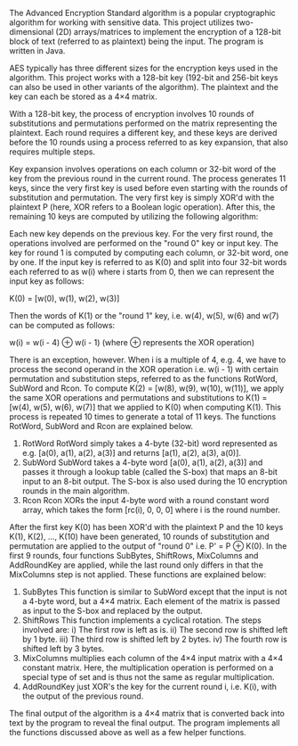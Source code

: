 The Advanced Encryption Standard algorithm is a popular cryptographic algorithm for working with sensitive data. This project utilizes two-dimensional (2D) arrays/matrices to implement the encryption of a 128-bit 
block of text (referred to as plaintext) being the input. The program is written in Java.

AES typically has three different sizes for the encryption keys used in the algorithm. This project works with a 128-bit key (192-bit and 256-bit keys can also be used in other variants of the algorithm). The 
plaintext and the key can each be stored as a 4×4 matrix.

With a 128-bit key, the process of encryption involves 10 rounds of substitutions and permutations performed on the matrix representing the plaintext. Each round requires a different key, and these keys are 
derived before the 10 rounds using a process referred to as key expansion, that also requires multiple steps. 

Key expansion involves operations on each column or 32-bit word of the key from the previous round in the current round. The process generates 11 keys, since the very first key is used before even starting with the 
rounds of substitution and permutation. The very first key is simply XOR'd with the plaintext P (here, XOR refers to a Boolean logic operation). After this, the remaining 10 keys are computed by utilizing the
following algorithm:

Each new key depends on the previous key. For the very first round, the operations involved are performed on the "round 0" key or input key. The key for round 1 is computed by computing each column, or 32-bit word,
one by one. If the input key is referred to as K(0) and split into four 32-bit words each referred to as w(i) where i starts from 0, then we can represent the input key as follows:

K(0) = [w(0), w(1), w(2), w(3)]

Then the words of K(1) or the "round 1" key, i.e. w(4), w(5), w(6) and w(7) can be computed as follows:

w(i) = w(i - 4) ⊕ w(i - 1) (where ⊕ represents the XOR operation)

There is an exception, however. When i is a multiple of 4, e.g. 4, we have to process the second operand in the XOR operation i.e. w(i - 1) with certain permutation and substitution steps, referred to as the 
functions RotWord, SubWord and Rcon. To compute K(2) = [w(8), w(9), w(10), w(11)], we apply the same XOR operations and permutations and substitutions to K(1) = [w(4), w(5), w(6), w(7)] that we applied to K(0)
when computing K(1). This process is repeated 10 times to generate a total of 11 keys. The functions RotWord, SubWord and Rcon are explained below.

1) RotWord
   RotWord simply takes a 4-byte (32-bit) word represented as e.g. [a(0), a(1), a(2), a(3)] and returns [a(1), a(2), a(3), a(0)].
2) SubWord
   SubWord takes a 4-byte word [a(0), a(1), a(2), a(3)] and passes it through a lookup table (called the S-box) that maps an 8-bit input to an 8-bit output. The S-box is also used during the 10 encryption rounds
   in the main algorithm.
3) Rcon
   Rcon XORs the input 4-byte word with a round constant word array, which takes the form [rc(i), 0, 0, 0] where i is the round number.

After the first key K(0) has been XOR'd with the plaintext P and the 10 keys K(1), K(2), ..., K(10) have been generated, 10 rounds of substitution and permutation are applied to the output of "round 0" i.e. 
P' = P ⊕ K(0). In the first 9 rounds, four functions SubBytes, ShiftRows, MixColumns and AddRoundKey are applied, while the last round only differs in that the MixColumns step is not applied. These functions
are explained below:

1) SubBytes
   This function is similar to SubWord except that the input is not a 4-byte word, but a 4×4 matrix. Each element of the matrix is passed as input to the S-box and replaced by the output.
2) ShiftRows
   This function implements a cyclical rotation. The steps involved are:
   i) The first row is left as is.
   ii) The second row is shifted left by 1 byte.
   iii) The third row is shifted left by 2 bytes.
   iv) The fourth row is shifted left by 3 bytes.
3) MixColumns multiplies each column of the 4×4 input matrix with a 4×4 constant matrix. Here, the multiplication operation is performed on a special type of set and is thus not the same as regular multiplication.
4) AddRoundKey just XOR's the key for the current round i, i.e. K(i), with the output of the previous round.

The final output of the algorithm is a 4×4 matrix that is converted back into text by the program to reveal the final output. The program implements all the functions discussed above as well as a few helper 
functions. 
